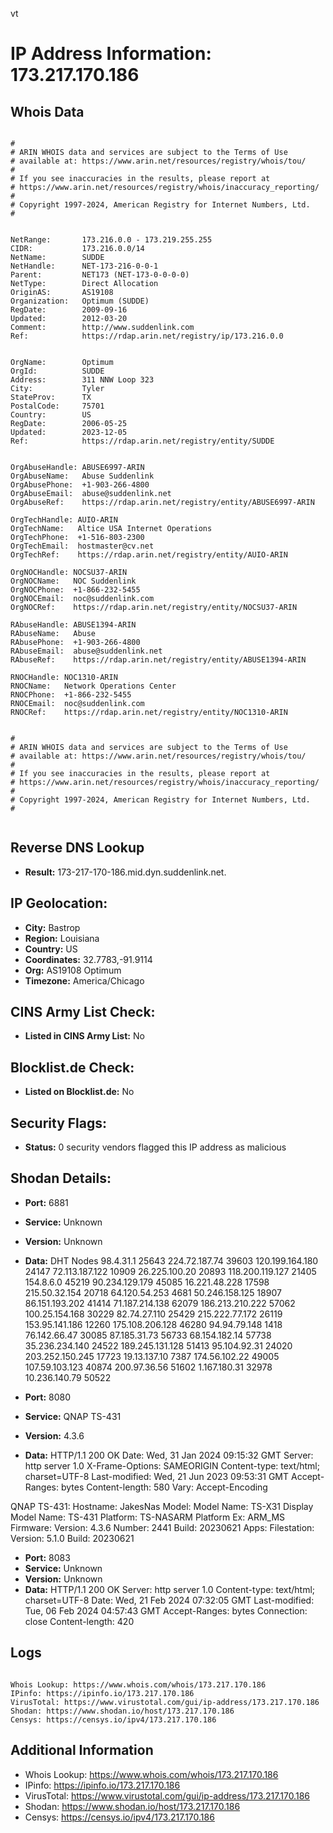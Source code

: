 vt
# IP Address Information: 173.217.170.186

## Whois Data
```

#
# ARIN WHOIS data and services are subject to the Terms of Use
# available at: https://www.arin.net/resources/registry/whois/tou/
#
# If you see inaccuracies in the results, please report at
# https://www.arin.net/resources/registry/whois/inaccuracy_reporting/
#
# Copyright 1997-2024, American Registry for Internet Numbers, Ltd.
#


NetRange:       173.216.0.0 - 173.219.255.255
CIDR:           173.216.0.0/14
NetName:        SUDDE
NetHandle:      NET-173-216-0-0-1
Parent:         NET173 (NET-173-0-0-0-0)
NetType:        Direct Allocation
OriginAS:       AS19108
Organization:   Optimum (SUDDE)
RegDate:        2009-09-16
Updated:        2012-03-20
Comment:        http://www.suddenlink.com
Ref:            https://rdap.arin.net/registry/ip/173.216.0.0


OrgName:        Optimum
OrgId:          SUDDE
Address:        311 NNW Loop 323
City:           Tyler
StateProv:      TX
PostalCode:     75701
Country:        US
RegDate:        2006-05-25
Updated:        2023-12-05
Ref:            https://rdap.arin.net/registry/entity/SUDDE


OrgAbuseHandle: ABUSE6997-ARIN
OrgAbuseName:   Abuse Suddenlink
OrgAbusePhone:  +1-903-266-4800 
OrgAbuseEmail:  abuse@suddenlink.net
OrgAbuseRef:    https://rdap.arin.net/registry/entity/ABUSE6997-ARIN

OrgTechHandle: AUIO-ARIN
OrgTechName:   Altice USA Internet Operations
OrgTechPhone:  +1-516-803-2300 
OrgTechEmail:  hostmaster@cv.net
OrgTechRef:    https://rdap.arin.net/registry/entity/AUIO-ARIN

OrgNOCHandle: NOCSU37-ARIN
OrgNOCName:   NOC Suddenlink
OrgNOCPhone:  +1-866-232-5455 
OrgNOCEmail:  noc@suddenlink.com
OrgNOCRef:    https://rdap.arin.net/registry/entity/NOCSU37-ARIN

RAbuseHandle: ABUSE1394-ARIN
RAbuseName:   Abuse
RAbusePhone:  +1-903-266-4800 
RAbuseEmail:  abuse@suddenlink.net
RAbuseRef:    https://rdap.arin.net/registry/entity/ABUSE1394-ARIN

RNOCHandle: NOC1310-ARIN
RNOCName:   Network Operations Center
RNOCPhone:  +1-866-232-5455 
RNOCEmail:  noc@suddenlink.com
RNOCRef:    https://rdap.arin.net/registry/entity/NOC1310-ARIN


#
# ARIN WHOIS data and services are subject to the Terms of Use
# available at: https://www.arin.net/resources/registry/whois/tou/
#
# If you see inaccuracies in the results, please report at
# https://www.arin.net/resources/registry/whois/inaccuracy_reporting/
#
# Copyright 1997-2024, American Registry for Internet Numbers, Ltd.
#


```
## Reverse DNS Lookup
- **Result:** 173-217-170-186.mid.dyn.suddenlink.net.

## IP Geolocation:
- **City:** Bastrop
- **Region:** Louisiana
- **Country:** US
- **Coordinates:** 32.7783,-91.9114
- **Org:** AS19108 Optimum
- **Timezone:** America/Chicago

## CINS Army List Check:
- **Listed in CINS Army List:** 
No

## Blocklist.de Check:
- **Listed on Blocklist.de:** 
No

## Security Flags:
- **Status:** 0 security vendors flagged this IP address as malicious

## Shodan Details:
- **Port:** 6881
- **Service:** Unknown
- **Version:** Unknown
- **Data:** DHT Nodes
98.4.31.1	25643
224.72.187.74	39603
120.199.164.180	24147
72.113.187.122	10909
26.225.100.20	20893
118.200.119.127	21405
154.8.6.0	45219
90.234.129.179	45085
16.221.48.228	17598
215.50.32.154	20718
64.120.54.253	4681
50.246.158.125	18907
86.151.193.202	41414
71.187.214.138	62079
186.213.210.222	57062
100.25.154.168	30229
82.74.27.110	25429
215.222.77.172	26119
153.95.141.186	12260
175.108.206.128	46280
94.94.79.148	1418
76.142.66.47	30085
87.185.31.73	56733
68.154.182.14	57738
35.236.234.140	24522
189.245.131.128	51413
95.104.92.31	24020
203.252.150.245	17723
19.13.137.10	7387
174.56.102.22	49005
107.59.103.123	40874
200.97.36.56	51602
1.167.180.31	32978
10.236.140.79	50522


- **Port:** 8080
- **Service:** QNAP TS-431
- **Version:** 4.3.6
- **Data:** HTTP/1.1 200 OK
Date: Wed, 31 Jan 2024 09:15:32 GMT
Server: http server 1.0
X-Frame-Options: SAMEORIGIN
Content-type: text/html; charset=UTF-8
Last-modified: Wed, 21 Jun 2023 09:53:31 GMT
Accept-Ranges: bytes
Content-length: 580
Vary: Accept-Encoding


QNAP TS-431:
  Hostname: JakesNas
  Model:
    Model Name: TS-X31
    Display Model Name: TS-431
    Platform: TS-NASARM
    Platform Ex: ARM_MS
  Firmware:
    Version: 4.3.6
    Number: 2441
    Build: 20230621
  Apps:
    Filestation:
      Version: 5.1.0
      Build: 20230621


- **Port:** 8083
- **Service:** Unknown
- **Version:** Unknown
- **Data:** HTTP/1.1 200 OK
Server: http server 1.0
Content-type: text/html; charset=UTF-8
Date: Wed, 21 Feb 2024 07:32:05 GMT
Last-modified: Tue, 06 Feb 2024 04:57:43 GMT
Accept-Ranges: bytes
Connection: close
Content-length: 420

<html><head><meta http-equiv="Pragma" content="no-cache"><meta http-equiv="expires" content="-1"><script>function location_hostname_for_ipv6(location_hostname){var ret_url = "";if(location_hostname.indexOf(":") == -1){ret_url = location_hostname;}else{ret_url = "["+location_hostname+"]";}return ret_url;} location.href="http://"+location_hostname_for_ipv6(window.location.hostname)+":"+8080+"/";</script></head></html>


## Logs
```

Whois Lookup: https://www.whois.com/whois/173.217.170.186
IPinfo: https://ipinfo.io/173.217.170.186
VirusTotal: https://www.virustotal.com/gui/ip-address/173.217.170.186
Shodan: https://www.shodan.io/host/173.217.170.186
Censys: https://censys.io/ipv4/173.217.170.186

```
## Additional Information
- Whois Lookup: https://www.whois.com/whois/173.217.170.186
- IPinfo: https://ipinfo.io/173.217.170.186
- VirusTotal: https://www.virustotal.com/gui/ip-address/173.217.170.186
- Shodan: https://www.shodan.io/host/173.217.170.186
- Censys: https://censys.io/ipv4/173.217.170.186

